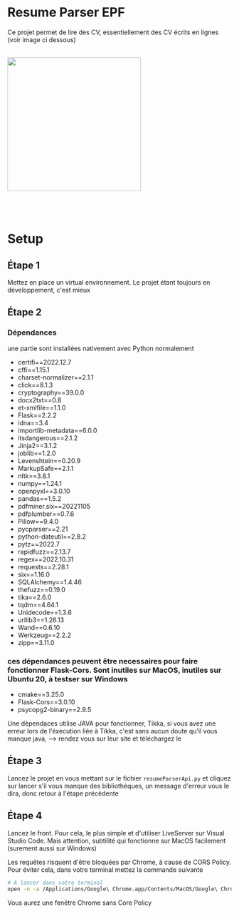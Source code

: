 # Resume Parser EPF

Ce projet permet de lire des CV, essentiellement des CV écrits en lignes (voir image ci dessous)<br/><br/>

<img src="https://binaries.templates.cdn.office.net/support/templates/en-us/lt02918880_quantized.png" width="300" >
<br/><br/><br/><br/>

# Setup
## Étape 1
Mettez en place un virtual environnement. Le projet étant toujours en développement, c'est mieux

## Étape 2
### Dépendances
une partie sont installées nativement avec Python normalement
- certifi==2022.12.7
- cffi==1.15.1
- charset-normalizer==2.1.1
- click==8.1.3
- cryptography==39.0.0
- docx2txt==0.8
- et-xmlfile==1.1.0
- Flask==2.2.2
- idna==3.4
- importlib-metadata==6.0.0
- itsdangerous==2.1.2
- Jinja2==3.1.2
- joblib==1.2.0
- Levenshtein==0.20.9
- MarkupSafe==2.1.1
- nltk==3.8.1
- numpy==1.24.1
- openpyxl==3.0.10
- pandas==1.5.2
- pdfminer.six==20221105
- pdfplumber==0.7.6
- Pillow==9.4.0
- pycparser==2.21
- python-dateutil==2.8.2
- pytz==2022.7
- rapidfuzz==2.13.7
- regex==2022.10.31
- requests==2.28.1
- six==1.16.0
- SQLAlchemy==1.4.46
- thefuzz==0.19.0
- tika==2.6.0
- tqdm==4.64.1
- Unidecode==1.3.6
- urllib3==1.26.13
- Wand==0.6.10
- Werkzeug==2.2.2
- zipp==3.11.0

### ces dépendances peuvent être necessaires pour faire fonctionner Flask-Cors. Sont inutiles sur MacOS, inutiles sur Ubuntu 20, à testser sur Windows 
- cmake==3.25.0 
- Flask-Cors==3.0.10
- psycopg2-binary==2.9.5

Une dépendaces utilise JAVA pour fonctionner, Tikka, si vous avez une erreur lors de l'éxecution liée à Tikka, c'est sans aucun doute qu'il vous manque java, --> rendez vous sur leur site et téléchargez le 

## Étape 3 
Lancez le projet en vous mettant sur le fichier `resumeParserApi.py` et cliquez sur lancer
s'il vous manque des bibliothèques, un message d'erreur vous le dira, donc retour à l'étape précédente

## Étape 4
Lancez le front. Pour cela, le plus simple et d'utiliser LiveServer sur Visual Studio Code. 
Mais attention, subtilité qui fonctionne sur MacOS facilement (surement aussi sur Windows)

Les requêtes risquent d'être bloquées par Chrome, à cause de CORS Policy. Pour éviter cela, dans votre terminal mettez la commande suivante 

```bash 
# À lancer dans votre terminal
open -n -a /Applications/Google\ Chrome.app/Contents/MacOS/Google\ Chrome --args --user-data-dir="/tmp/chrome_dev_test" --disable-web-security
```


Vous aurez une fenêtre Chrome sans Core Policy 
